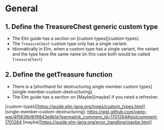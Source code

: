 # General

## 1. Define the TreasureChest generic custom type

- The Elm guide has a section on [custom types][custom-types].
- The `TreasureChest` custom type only has a single variant.
- Idiomatically in Elm, when a custom type has a single variant, the variant and the type have the same name (in this case both would be called `TreasureChest`)

## 2. Define the getTreasure function

- There is a [shorthand for destructuring single member custom types][single-member-custom-destructuring].
- The Elm guide has a section on [Maybe][maybe] if you need a refresher.

[custom-types][https://guide.elm-lang.org/types/custom_types.html]
[single-member-custom-destructuring]: https://gist.github.com/yang-wei/4f563fbf81ff843e8b1e?permalink_comment_id=1701264#gistcomment-1701264
[maybe][https://guide.elm-lang.org/error_handling/maybe.html]
